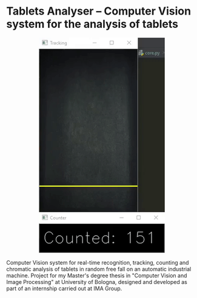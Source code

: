 # Tablets Analyser – Computer Vision system for the analysis of tablets
<p align="center">
  <img src="https://github.com/bobcorn/tablets-analyser/blob/master/demo/thumb.gif">
</p>

Computer Vision system for real-time recognition, tracking, counting and chromatic analysis of tablets in random free fall on an automatic industrial machine. Project for my Master's degree thesis in "Computer Vision and Image Processing" at University of Bologna, designed and developed as part of an internship carried out at IMA Group.